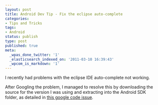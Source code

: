 ```yaml
---
layout: post
title: Android Dev Tip - Fix the eclipse auto-complete
categories:
- Tips and Tricks
tags:
- Android
status: publish
type: post
published: true
meta:
  _wpas_done_twitter: '1'
  _elasticsearch_indexed_on: '2011-03-10 16:39:43'
  _wpcom_is_markdown: '1'
---
```

I recently had problems with the eclipse IDE auto-complete not working.

After Googling the problem, I managed to resolve this by downloading the source for the version I was using and extracting into the Android SDK folder, as detailed in <a href="http://code.google.com/p/android/issues/detail?id=7850#c8">this google code issue</a>.
